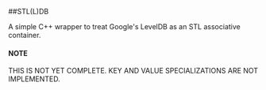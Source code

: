 ##STL(L)DB

A simple C++ wrapper to treat Google's LevelDB as an STL associative container.


#### NOTE

THIS IS NOT YET COMPLETE.
KEY AND VALUE SPECIALIZATIONS ARE NOT IMPLEMENTED.
